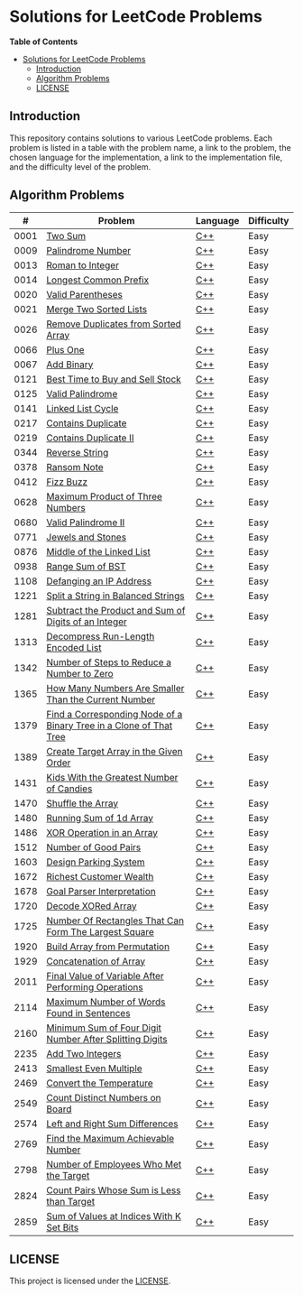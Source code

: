 # Solutions for LeetCode Problems

**Table of Contents**

- [Solutions for LeetCode Problems](#solutions-for-leetcode-problems)
  - [Introduction](#introduction)
  - [Algorithm Problems](#algorithm-problems)
  - [LICENSE](#license)

## Introduction

This repository contains solutions to various LeetCode problems. Each problem is listed in a table with the problem name, a link to the problem, the chosen language for the implementation, a link to the implementation file, and the difficulty level of the problem.

## Algorithm Problems

| #    | Problem                                                                    | Language       | Difficulty |
| ---- | -------------------------------------------------------------------------- | -------------- | ---------- |
| 0001 | [Two Sum][0001]                                                            | [C++][0001cpp] | Easy       |
| 0009 | [Palindrome Number][0009]                                                  | [C++][0009cpp] | Easy       |
| 0013 | [Roman to Integer][0013]                                                   | [C++][0013cpp] | Easy       |
| 0014 | [Longest Common Prefix][0014]                                              | [C++][0014cpp] | Easy       |
| 0020 | [Valid Parentheses][0020]                                                  | [C++][0020cpp] | Easy       |
| 0021 | [Merge Two Sorted Lists][0021]                                             | [C++][0021cpp] | Easy       |
| 0026 | [Remove Duplicates from Sorted Array][0026]                                | [C++][0026cpp] | Easy       |
| 0066 | [Plus One][0066]                                                           | [C++][0066cpp] | Easy       |
| 0067 | [Add Binary][0067]                                                         | [C++][0067cpp] | Easy       |
| 0121 | [Best Time to Buy and Sell Stock][0121]                                    | [C++][0121cpp] | Easy       |
| 0125 | [Valid Palindrome][0125]                                                   | [C++][0125cpp] | Easy       |
| 0141 | [Linked List Cycle][0141]                                                  | [C++][0141cpp] | Easy       |
| 0217 | [Contains Duplicate][0217]                                                 | [C++][0217cpp] | Easy       |
| 0219 | [Contains Duplicate II][0219]                                              | [C++][0219cpp] | Easy       |
| 0344 | [Reverse String][0344]                                                     | [C++][0344cpp] | Easy       |
| 0378 | [Ransom Note][0378]                                                        | [C++][0378cpp] | Easy       |
| 0412 | [Fizz Buzz][0412]                                                          | [C++][0412cpp] | Easy       |
| 0628 | [Maximum Product of Three Numbers][0628]                                   | [C++][0628cpp] | Easy       |
| 0680 | [Valid Palindrome II][0680]                                                | [C++][0680cpp] | Easy       |
| 0771 | [Jewels and Stones][0771]                                                  | [C++][0771cpp] | Easy       |
| 0876 | [Middle of the Linked List][0876]                                          | [C++][0876cpp] | Easy       |
| 0938 | [Range Sum of BST][0938]                                                   | [C++][0938cpp] | Easy       |
| 1108 | [Defanging an IP Address][1108]                                            | [C++][1108cpp] | Easy       |
| 1221 | [Split a String in Balanced Strings][1221]                                 | [C++][1221cpp] | Easy       |
| 1281 | [Subtract the Product and Sum of Digits of an Integer][1281]               | [C++][1281cpp] | Easy       |
| 1313 | [Decompress Run-Length Encoded List][1313]                                 | [C++][1313cpp] | Easy       |
| 1342 | [Number of Steps to Reduce a Number to Zero][1342]                         | [C++][1342cpp] | Easy       |
| 1365 | [How Many Numbers Are Smaller Than the Current Number][1365]               | [C++][1365cpp] | Easy       |
| 1379 | [Find a Corresponding Node of a Binary Tree in a Clone of That Tree][1379] | [C++][1379cpp] | Easy       |
| 1389 | [Create Target Array in the Given Order][1389]                             | [C++][1389cpp] | Easy       |
| 1431 | [Kids With the Greatest Number of Candies][1431]                           | [C++][1431cpp] | Easy       |
| 1470 | [Shuffle the Array][1470]                                                  | [C++][1470cpp] | Easy       |
| 1480 | [Running Sum of 1d Array][1480]                                            | [C++][1480cpp] | Easy       |
| 1486 | [XOR Operation in an Array][1486]                                          | [C++][1486cpp] | Easy       |
| 1512 | [Number of Good Pairs][1512]                                               | [C++][1512cpp] | Easy       |
| 1603 | [Design Parking System][1603]                                              | [C++][1603cpp] | Easy       |
| 1672 | [Richest Customer Wealth][1672]                                            | [C++][1672cpp] | Easy       |
| 1678 | [Goal Parser Interpretation][1678]                                         | [C++][1678cpp] | Easy       |
| 1720 | [Decode XORed Array][1720]                                                 | [C++][1720cpp] | Easy       |
| 1725 | [Number Of Rectangles That Can Form The Largest Square][1725]              | [C++][1725cpp] | Easy       |
| 1920 | [Build Array from Permutation][1920]                                       | [C++][1920cpp] | Easy       |
| 1929 | [Concatenation of Array][1929]                                             | [C++][1929cpp] | Easy       |
| 2011 | [Final Value of Variable After Performing Operations][2011]                | [C++][2011cpp] | Easy       |
| 2114 | [Maximum Number of Words Found in Sentences][2114]                         | [C++][2114cpp] | Easy       |
| 2160 | [Minimum Sum of Four Digit Number After Splitting Digits][2160]            | [C++][2160cpp] | Easy       |
| 2235 | [Add Two Integers][2235]                                                   | [C++][2235cpp] | Easy       |
| 2413 | [Smallest Even Multiple][2413]                                             | [C++][2413cpp] | Easy       |
| 2469 | [Convert the Temperature][2469]                                            | [C++][2469cpp] | Easy       |
| 2549 | [Count Distinct Numbers on Board][2549]                                    | [C++][2549cpp] | Easy       |
| 2574 | [Left and Right Sum Differences][2574]                                     | [C++][2574cpp] | Easy       |
| 2769 | [Find the Maximum Achievable Number][2769]                                 | [C++][2769cpp] | Easy       |
| 2798 | [Number of Employees Who Met the Target][2798]                             | [C++][2798cpp] | Easy       |
| 2824 | [Count Pairs Whose Sum is Less than Target][2824]                          | [C++][2824cpp] | Easy       |
| 2859 | [Sum of Values at Indices With K Set Bits][2859]                           | [C++][2859cpp] | Easy       |

## LICENSE

This project is licensed under the [LICENSE](LICENSE).

<!-- links -->

[0001]: https://leetcode.com/problems/two-sum/
[0001cpp]: https://leetcode.com/submissions/detail/948426050/
[0009]: https://leetcode.com/problems/palindrome-number/
[0009cpp]: https://leetcode.com/submissions/detail/948438457/
[0013]: https://leetcode.com/problems/roman-to-integer/
[0013cpp]: https://leetcode.com/submissions/detail/949360425/
[0014]: https://leetcode.com/problems/longest-common-prefix/
[0014cpp]: https://leetcode.com/submissions/detail/1036936497/
[0020]: https://leetcode.com/problems/valid-parentheses/
[0020cpp]: https://leetcode.com/submissions/detail/1036952537/
[0021]: https://leetcode.com/problems/merge-two-sorted-lists/
[0021cpp]: https://leetcode.com/submissions/detail/1036960117/
[0026]: https://leetcode.com/problems/remove-duplicates-from-sorted-array/
[0026cpp]: https://leetcode.com/submissions/detail/1036967711/
[0066]: https://leetcode.com/problems/plus-one/
[0066cpp]: https://leetcode.com/submissions/detail/1039769790/
[0067]: https://leetcode.com/problems/add-binary/
[0067cpp]: https://leetcode.com/submissions/detail/1037990830/
[0121]: https://leetcode.com/problems/best-time-to-buy-and-sell-stock/
[0121cpp]: https://leetcode.com/submissions/detail/1037934208/
[0125]: https://leetcode.com/problems/valid-palindrome/
[0125cpp]: https://leetcode.com/submissions/detail/1037955911/
[0141]: https://leetcode.com/problems/linked-list-cycle/
[0141cpp]: https://leetcode.com/submissions/detail/1040027578/
[0217]: https://leetcode.com/problems/contains-duplicate/
[0217cpp]: https://leetcode.com/submissions/detail/1040044205/
[0219]: https://leetcode.com/problems/contains-duplicate-ii/
[0219cpp]: https://leetcode.com/submissions/detail/1040064641/
[0344]: https://leetcode.com/problems/reverse-string/
[0344cpp]: https://leetcode.com/submissions/detail/1038001012/
[0378]: https://leetcode.com/problems/ransom-note/
[0378cpp]: https://leetcode.com/submissions/detail/1036903851/
[0412]: https://leetcode.com/problems/fizz-buzz/
[0412cpp]: https://leetcode.com/submissions/detail/1036866232/
[0628]: https://leetcode.com/problems/maximum-product-of-three-numbers/
[0628cpp]: https://leetcode.com/submissions/detail/1037692372/
[0680]: https://leetcode.com/problems/valid-palindrome-ii/
[0680cpp]: https://leetcode.com/submissions/detail/1037968613/
[0771]: https://leetcode.com/problems/jewels-and-stones/
[0771cpp]: https://leetcode.com/submissions/detail/1050861136/
[0876]: https://leetcode.com/problems/middle-of-the-linked-list/
[0876cpp]: https://leetcode.com/submissions/detail/1036889642/
[0938]: https://leetcode.com/problems/range-sum-of-bst/
[0938cpp]: https://leetcode.com/submissions/detail/1051825768/
[1108]: https://leetcode.com/problems/defanging-an-ip-address/
[1108cpp]: https://leetcode.com/submissions/detail/1048635629/
[1221]: https://leetcode.com/problems/split-a-string-in-balanced-strings/
[1221cpp]: https://leetcode.com/submissions/detail/1051871448/
[1281]: https://leetcode.com/problems/subtract-the-product-and-sum-of-digits-of-an-integer/
[1281cpp]: https://leetcode.com/submissions/detail/1051743818/
[1313]: https://leetcode.com/problems/decompress-run-length-encoded-list/
[1313cpp]: https://leetcode.com/submissions/detail/1051859265/
[1342]: https://leetcode.com/problems/number-of-steps-to-reduce-a-number-to-zero/
[1342cpp]: https://leetcode.com/submissions/detail/1036875175/
[1365]: https://leetcode.com/problems/how-many-numbers-are-smaller-than-the-current-number/
[1365cpp]: https://leetcode.com/submissions/detail/1051734090/
[1379]: https://leetcode.com/problems/find-a-corresponding-node-of-a-binary-tree-in-a-clone-of-that-tree/
[1379cpp]: https://leetcode.com/submissions/detail/1051774944/
[1389]: https://leetcode.com/problems/create-target-array-in-the-given-order/
[1389cpp]: https://leetcode.com/submissions/detail/1051840440/
[1431]: https://leetcode.com/problems/kids-with-the-greatest-number-of-candies/
[1431cpp]: https://leetcode.com/submissions/detail/1050820950/
[1470]: https://leetcode.com/problems/shuffle-the-array/
[1470cpp]: https://leetcode.com/submissions/detail/1049530990/
[1480]: https://leetcode.com/problems/running-sum-of-1d-array/
[1480cpp]: https://leetcode.com/submissions/detail/1036830470/
[1486]: https://leetcode.com/problems/xor-operation-in-an-array/
[1486cpp]: https://leetcode.com/submissions/detail/1051731597/
[1512]: https://leetcode.com/problems/number-of-good-pairs/
[1512cpp]: https://leetcode.com/submissions/detail/1050836269/
[1603]: https://leetcode.com/problems/design-parking-system/
[1603cpp]: https://leetcode.com/submissions/detail/1050856642/
[1672]: https://leetcode.com/problems/richest-customer-wealth/
[1672cpp]: https://leetcode.com/submissions/detail/1036852316/
[1678]: https://leetcode.com/problems/goal-parser-interpretation/
[1678cpp]: https://leetcode.com/submissions/detail/1050792706/
[1720]: https://leetcode.com/problems/decode-xored-array/
[1720cpp]: https://leetcode.com/submissions/detail/1051833450/
[1725]: https://leetcode.com/problems/number-of-rectangles-that-can-form-the-largest-square/
[1725cpp]: https://leetcode.com/submissions/detail/1047761317/
[1920]: https://leetcode.com/problems/build-array-from-permutation/
[1920cpp]: https://leetcode.com/submissions/detail/1048619629/
[1929]: https://leetcode.com/problems/concatenation-of-array/
[1929cpp]: https://leetcode.com/submissions/detail/1047738300/
[2011]: https://leetcode.com/problems/final-value-of-variable-after-performing-operations/
[2011cpp]: https://leetcode.com/submissions/detail/1049539828/
[2114]: https://leetcode.com/problems/maximum-number-of-words-found-in-sentences/
[2114cpp]: https://leetcode.com/submissions/detail/1051739013/
[2160]: https://leetcode.com/problems/minimum-sum-of-four-digit-number-after-splitting-digits/
[2160cpp]: https://leetcode.com/submissions/detail/1051749058/
[2235]: https://leetcode.com/problems/add-two-integers/
[2235cpp]: https://leetcode.com/submissions/detail/1050810723/
[2413]: https://leetcode.com/problems/smallest-even-multiple/
[2413cpp]: https://leetcode.com/submissions/detail/1050815450/
[2469]: https://leetcode.com/problems/convert-the-temperature/
[2469cpp]: https://leetcode.com/submissions/detail/1048639718/
[2549]: https://leetcode.com/problems/count-distinct-numbers-on-board/
[2549cpp]: https://leetcode.com/submissions/detail/1038006278/
[2574]: https://leetcode.com/problems/left-and-right-sum-differences/
[2574cpp]: https://leetcode.com/submissions/detail/1051760337/
[2769]: https://leetcode.com/problems/find-the-maximum-achievable-number/
[2769cpp]: https://leetcode.com/submissions/detail/1049548431/
[2798]: https://leetcode.com/problems/number-of-employees-who-met-the-target/
[2798cpp]: https://leetcode.com/submissions/detail/1050823191/
[2824]: https://leetcode.com/problems/count-pairs-whose-sum-is-less-than-target/
[2824cpp]: https://leetcode.com/submissions/detail/1050808683/
[2859]: https://leetcode.com/problems/sum-of-values-at-indices-with-k-set-bits/
[2859cpp]: https://leetcode.com/submissions/detail/1051849278/
